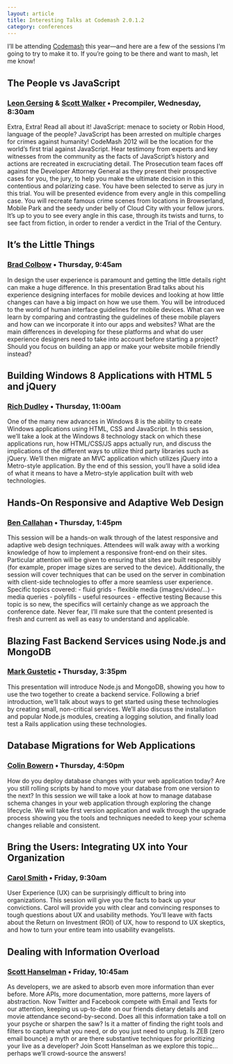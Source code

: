 ```yaml
---
layout: article
title: Interesting Talks at Codemash 2.0.1.2
category: conferences
---
```


I’ll be attending [Codemash](http://codemash.org) this year—and here are a few of the sessions I’m going to try to make it to. If you’re going to be there and want to mash, let me know!

## The People vs JavaScript
### [Leon Gersing](http://twitter.com/rubybuddha) &amp; [Scott Walker](http://twitter.com/pragma_tech) • Precompiler, Wednesday, 8:30am

Extra, Extra! Read all about it! JavaScript: menace to society or Robin Hood, language of the people? JavaScript has been arrested on multiple charges for crimes against humanity! CodeMash 2012 will be the location for the world’s first trial against JavaScript. Hear testimony from experts and key witnesses from the community as the facts of JavaScript’s history and actions are recreated in excruciating detail. The Prosecution team faces off against the Developer Attorney General as they present their prospective cases for you, the jury, to help you make the ultimate decision in this contentious and polarizing case. You have been selected to serve as jury in this trial. You will be presented evidence from every angle in this compelling case. You will recreate famous crime scenes from locations in Browserland, Mobile Park and the seedy under belly of Cloud City with your fellow jurors. It’s up to you to see every angle in this case, through its twists and turns, to see fact from fiction, in order to render a verdict in the Trial of the Century.

## It’s the Little Things
### [Brad Colbow](http://twitter.com/bradcolbow) • Thursday, 9:45am

In design the user experience is paramount and getting the little details right can make a huge difference. In this presentation Brad talks about his experience designing interfaces for mobile devices and looking at how little changes can have a big impact on how we use them. You will be introduced to the world of human interface guidelines for mobile devices. What can we learn by comparing and contrasting the guidelines of these mobile players and how can we incorporate it into our apps and websites? What are the main differences in developing for these platforms and what do user experience designers need to take into account before starting a project? Should you focus on building an app or make your website mobile friendly instead?

## Building Windows 8 Applications with HTML 5 and jQuery
### [Rich Dudley](http://twitter.com/rj_dudley) • Thursday, 11:00am

One of the many new advances in Windows 8 is the ability to create Windows applications using HTML, CSS and JavaScript. In this session, we’ll take a look at the Windows 8 technology stack on which these applications run, how HTML/CSS/JS apps actually run, and discuss the implications of the different ways to utilize third party libraries such as jQuery. We’ll then migrate an MVC application which utilizes jQuery into a Metro-style application. By the end of this session, you’ll have a solid idea of what it means to have a Metro-style application built with web technologies.

## Hands-On Responsive and Adaptive Web Design
### [Ben Callahan](http://twitter.com/bencallahan) • Thursday, 1:45pm

This session will be a hands-on walk through of the latest responsive and adaptive web design techniques. Attendees will walk away with a working knowledge of how to implement a responsive front-end on their sites. Particular attention will be given to ensuring that sites are built responsibly (for example, proper image sizes are served to the device). Additionally, the session will cover techniques that can be used on the server in combination with client-side technologies to offer a more seamless user experience. Specific topics covered: - fluid grids - flexible media (images/video/...) - media queries - polyfills - useful resources - effective testing Because this topic is so new, the specifics will certainly change as we approach the conference date. Never fear, I’ll make sure that the content presented is fresh and current as well as easy to understand and applicable.

## Blazing Fast Backend Services using Node.js and MongoDB
### [Mark Gustetic](http://twitter.com/markgustetic) • Thursday, 3:35pm

This presentation will introduce Node.js and MongoDB, showing you how to use the two together to create a backend service. Following a brief introduction, we’ll talk about ways to get started using these technologies by creating small, non-critical services. We’ll also discuss the installation and popular Node.js modules, creating a logging solution, and finally load test a Rails application using these technologies.

## Database Migrations for Web Applications
### [Colin Bowern](http://twitter.com/colinbowern) • Thursday, 4:50pm

How do you deploy database changes with your web application today? Are you still rolling scripts by hand to move your database from one version to the next? In this session we will take a look at how to manage database schema changes in your web application through exploring the change lifecycle. We will take first version application and walk through the upgrade process showing you the tools and techniques needed to keep your schema changes reliable and consistent.

## Bring the Users: Integrating UX into Your Organization
### [Carol Smith](http://twitter.com/carologic) • Friday, 9:30am

User Experience (UX) can be surprisingly difficult to bring into organizations. This session will give you the facts to back up your convictions. Carol will provide you with clear and convincing responses to tough questions about UX and usability methods. You’ll leave with facts about the Return on Investment (ROI) of UX, how to respond to UX skeptics, and how to turn your entire team into usability evangelists.

## Dealing with Information Overload
### [Scott Hanselman](http://twitter.com/shanselman) • Friday, 10:45am

As developers, we are asked to absorb even more information than ever before. More APIs, more documentation, more patterns, more layers of abstraction. Now Twitter and Facebook compete with Email and Texts for our attention, keeping us up-to-date on our friends dietary details and movie attendance second-by-second. Does all this information take a toll on your psyche or sharpen the saw? Is it a matter of finding the right tools and filters to capture what you need, or do you just need to unplug. Is ZEB (zero email bounce) a myth or are there substantive techniques for prioritizing your live as a developer? Join Scott Hanselman as we explore this topic… perhaps we’ll crowd-source the answers!

<style>
  body > article h2 {
    margin-bottom: 0;
  }
  body > article h3 {
    margin-top: 0;
  }
</style>
